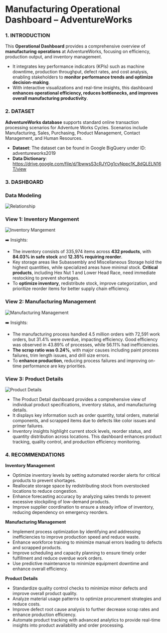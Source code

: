# Manufacturing Operational Dashboard – AdventureWorks
### 1. INTRODUCTION
This **Operational Dashboard** provides a comprehensive overview of **manufacturing operations** at AdventureWorks, focusing on efficiency, production output, and inventory management. 

* It integrates key performance indicators (KPIs) such as machine downtime, production throughput, defect rates, and cost analysis, enabling stakeholders to **monitor performance trends and optimize decision-making**. 
* With interactive visualizations and real-time insights, this dashboard **enhances operational efficiency, reduces bottlenecks, and improves overall manufacturing productivity**.

### 2. DATASET
   
**AdventureWorks database** supports standard online transaction processing scenarios for Adventure Works Cycles. Scenarios include Manufacturing, Sales, Purchasing, Product Management, Contact Management, and Human Resources.

* **Dataset**: The dataset can be found in Google BigQuery under ID: adventureworks2019
* **Data Dictionary**: https://drive.google.com/file/d/1bwwsS3cRJYOg1cvNppc1K_8dQLELN16T/view

### 3. DASHBOARD
### Data Modeling

![Relationship](https://github.com/user-attachments/assets/add473e0-144c-4d0a-b0d3-17b3c85217e0)


### **View 1: Inventory Mangement**
![Inventory Mangement](https://github.com/user-attachments/assets/a2b15c33-3af3-4f83-8400-8bcda5f736d0)


➡️ Insights:

* The inventory consists of 335,974 items across **432 products**, with **84.03% in safe stock** and **12.35% requiring reorder**. 
* Key storage areas like Subassembly and Miscellaneous Storage hold the highest quantities, while specialized areas have minimal stock. **Critical products**, including Hex Nut 1 and Lower Head Race, need immediate restocking to prevent shortages.
* To **optimize inventory**, redistribute stock, improve categorization, and prioritize reorder items for better supply chain efficiency.


### **View 2: Manufacturing Management**
  ![Manufacturing Management](https://github.com/user-attachments/assets/36b5f3c4-a3f8-46ed-a128-8459012b63a6)

➡️ Insights:
* The manufacturing process handled 4.5 million orders with 72,591 work orders, but 31.4% were overdue, impacting efficiency. Good efficiency was observed in 43.89% of processes, while 56.11% had inefficiencies.
* **The scrap ratio was 0.24%**, with major causes including paint process failures, trim length issues, and drill size errors.
* To **enhance production**, reducing process failures and improving on-time performance are key priorities.


### **View 3: Product Details**
![Product Details](https://github.com/user-attachments/assets/89c96fd0-6dd5-4642-8291-5b76b8b9f7ed)

* The Product Detail dashboard provides a comprehensive view of individual product specifications, inventory status, and manufacturing details.
* It displays key information such as order quantity, total orders, material components, and scrapped items due to defects like color issues and primer failures.
* Inventory insights highlight current stock levels, reorder status, and quantity distribution across locations. This dashboard enhances product tracking, quality control, and production efficiency monitoring.


### 4. RECOMMENDATIONS
**Inventory Management**
* Optimize inventory levels by setting automated reorder alerts for critical products to prevent shortages.
* Reallocate storage space by redistributing stock from overstocked locations to reduce congestion.
* Enhance forecasting accuracy by analyzing sales trends to prevent excessive stockpiling of low-demand products.
* Improve supplier coordination to ensure a steady inflow of inventory, reducing dependency on emergency reorders.

**Manufacturing Management**
* Implement process optimization by identifying and addressing inefficiencies to improve production speed and reduce waste.
* Enhance workforce training to minimize manual errors leading to defects and scrapped products.
* Improve scheduling and capacity planning to ensure timely order fulfillment and reduce overdue work orders.
* Use predictive maintenance to minimize equipment downtime and enhance overall efficiency.

**Product Details**
* Standardize quality control checks to minimize minor defects and improve overall product quality.
* Analyze material usage patterns to optimize procurement strategies and reduce costs.
* Improve defect root cause analysis to further decrease scrap rates and enhance production efficiency.
* Automate product tracking with advanced analytics to provide real-time insights into product availability and order processing.
